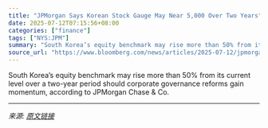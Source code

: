 ```yaml
---
title: "JPMorgan Says Korean Stock Gauge May Near 5,000 Over Two Years"
date: 2025-07-12T07:15:56+08:00
categories: ["finance"]
tags: ["NYS:JPM"]
summary: "South Korea’s equity benchmark may rise more than 50% from its current level over a two-year period should corporate governance reforms gain momentum, according to JPMorgan Chase &amp; Co."
source_url: "https://www.bloomberg.com/news/articles/2025-07-12/jpmorgan-says-korean-stock-gauge-may-near-5-000-over-two-years"
---
```


South Korea’s equity benchmark may rise more than 50% from its current level over a two-year period should corporate governance reforms gain momentum, according to JPMorgan Chase &amp; Co.

---

*来源: [原文链接](https://www.bloomberg.com/news/articles/2025-07-12/jpmorgan-says-korean-stock-gauge-may-near-5-000-over-two-years)*

